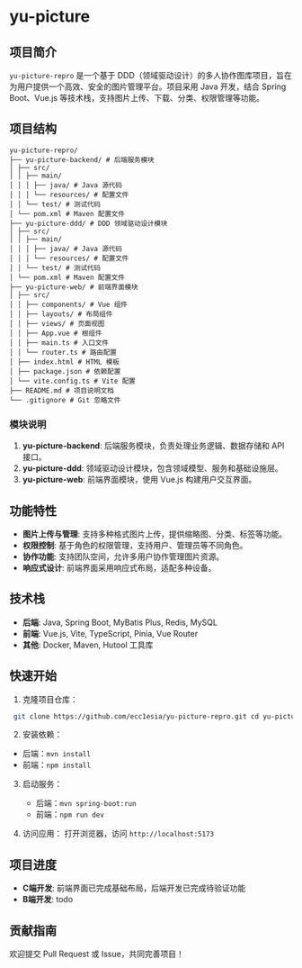 # yu-picture

## 项目简介

`yu-picture-repro` 是一个基于 DDD（领域驱动设计）的多人协作图库项目，旨在为用户提供一个高效、安全的图片管理平台。项目采用
Java 开发，结合 Spring Boot、Vue.js 等技术栈，支持图片上传、下载、分类、权限管理等功能。

## 项目结构
```
yu-picture-repro/ 
├── yu-picture-backend/ # 后端服务模块 
│ ├── src/ 
│ │ ├── main/ 
│ │ │ ├── java/ # Java 源代码 
│ │ │ └── resources/ # 配置文件 
│ │ └── test/ # 测试代码 
│ └── pom.xml # Maven 配置文件 
├── yu-picture-ddd/ # DDD 领域驱动设计模块 
│ ├── src/ 
│ │ ├── main/ 
│ │ │ ├── java/ # Java 源代码 
│ │ │ └── resources/ # 配置文件 
│ │ └── test/ # 测试代码 
│ └── pom.xml # Maven 配置文件
├── yu-picture-web/ # 前端界面模块 
│ ├── src/ 
│ │ ├── components/ # Vue 组件 
│ │ ├── layouts/ # 布局组件 
│ │ ├── views/ # 页面视图 
│ │ ├── App.vue # 根组件 
│ │ ├── main.ts # 入口文件 
│ │ └── router.ts # 路由配置 
│ ├── index.html # HTML 模板 
│ ├── package.json # 依赖配置 
│ └── vite.config.ts # Vite 配置 
├── README.md # 项目说明文档 
└── .gitignore # Git 忽略文件

```

### 模块说明
1. **yu-picture-backend**: 后端服务模块，负责处理业务逻辑、数据存储和 API 接口。
2. **yu-picture-ddd**: 领域驱动设计模块，包含领域模型、服务和基础设施层。
3. **yu-picture-web**: 前端界面模块，使用 Vue.js 构建用户交互界面。

## 功能特性
- **图片上传与管理**: 支持多种格式图片上传，提供缩略图、分类、标签等功能。
- **权限控制**: 基于角色的权限管理，支持用户、管理员等不同角色。
- **协作功能**: 支持团队空间，允许多用户协作管理图片资源。
- **响应式设计**: 前端界面采用响应式布局，适配多种设备。

## 技术栈
- **后端**: Java, Spring Boot, MyBatis Plus, Redis, MySQL
- **前端**: Vue.js, Vite, TypeScript, Pinia, Vue Router
- **其他**: Docker, Maven, Hutool 工具库

## 快速开始
1. 克隆项目仓库：
```bash
 git clone https://github.com/ecc1esia/yu-picture-repro.git cd yu-picture-repro
```

2. 安装依赖：

- 后端：`mvn install`
- 前端：`npm install`

3. 启动服务：
    - 后端：`mvn spring-boot:run`
    - 前端：`npm run dev`

4. 访问应用：
   打开浏览器，访问 `http://localhost:5173`

## 项目进度

- **C端开发**: 前端界面已完成基础布局，后端开发已完成待验证功能
- **B端开发**: todo

## 贡献指南

欢迎提交 Pull Request 或 Issue，共同完善项目！
